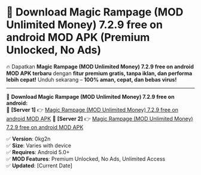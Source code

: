 # 🚀 Download Magic Rampage (MOD Unlimited Money) 7.2.9 free on android MOD APK (Premium Unlocked, No Ads)  

🔥 Dapatkan **Magic Rampage (MOD Unlimited Money) 7.2.9 free on android MOD APK terbaru** dengan **fitur premium gratis, tanpa iklan, dan performa lebih cepat!** Unduh sekarang – **100% aman, cepat, dan bebas virus!**  

---


🔽 **Download Magic Rampage (MOD Unlimited Money) 7.2.9 free on android:**  
🔹 **[Server 1]** 👉 [Magic Rampage (MOD Unlimited Money) 7.2.9 free on android MOD APK](https://apkcomod.com?title=Magic_Rampage_(MOD_Unlimited_Money)_7.2.9_free_on_android)  
🔹 **[Server 2]** 👉 [Magic Rampage (MOD Unlimited Money) 7.2.9 free on android MOD APK](https://apkcomod.com?title=Magic_Rampage_(MOD_Unlimited_Money)_7.2.9_free_on_android)  


✅ **Version**: 0kg2n  
✅ **Size**: Varies with device  
✅ **Requires**: Android 5.0+  
✅ **MOD Features**: Premium Unlocked, No Ads, Unlimited Access  
✅ **Updated**: [Current Date]  